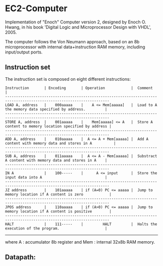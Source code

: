 # EC2-Computer

Implementation of "Enoch" Computer version 2, designed by Enoch O. Hwang, in his book 'Digital Logic and Microprocessor Design with VHDL', 2005.

The computer follows the Von Neumann approach, based on an 8b microprocessor with internal data+instruction RAM memory, including input/output ports.

## Instruction set

The instruction set is composed on eight different instructions:

    Instruction       | Encoding       | Operation            |  Comment                                                 |
    ----------------------------------------------------------------------------------------------------------------------
    LOAD A, address   |    000aaaaa    |    A <= Mem[aaaaa]   |  Load to A the memory data specified by address.         |
    ----------------------------------------------------------------------------------------------------------------------
    STORE A, address  |    001aaaaa    |    Mem[aaaaa] <= A   |  Store A content to memory location specified by address |
    ----------------------------------------------------------------------------------------------------------------------
    ADD A, address    |    010aaaaa    |  A <= A + Mem[aaaaa] |  Add A content with memory data and stores in A          |
    ----------------------------------------------------------------------------------------------------------------------
    SUB A, address    |    011aaaaa    |  A <= A - Mem[aaaaa] |  Substract A content with memory data and stores in A    |
    ----------------------------------------------------------------------------------------------------------------------
    IN A              |    100-----    |      A <= input      |  Store the input data into A                             |
    ----------------------------------------------------------------------------------------------------------------------
    JZ address        |    101aaaaa    | if (A=0) PC <= aaaaa |  Jump to memory location if A content is zero            |
    ----------------------------------------------------------------------------------------------------------------------
    JPOS address      |    110aaaaa    | if (A>0) PC <= aaaaa |  Jump to memory location if A content is positive        |
    ----------------------------------------------------------------------------------------------------------------------
    HALT              |    111-----    |         HALT         |  Halts the execution of the program.                     |
   -----------------------------------------------------------------------------------------------------------------------
 
 where A : accumulator 8b register and Mem : internal 32x8b RAM memory.
 
 ## Datapath:
 
 
 
